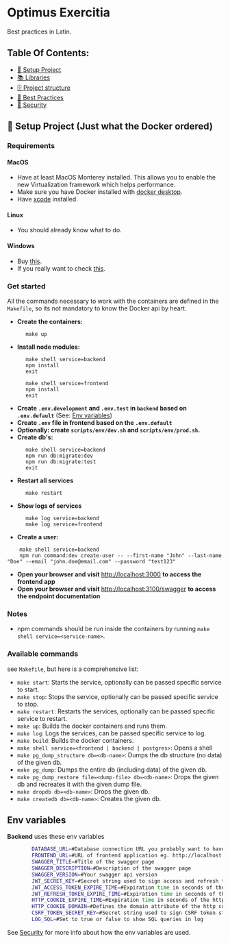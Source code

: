 # Optimus Exercitia

Best practices in Latin.

## Table Of Contents:

- [👷 Setup Project](#setup-project-just-what-the-docker-ordered)
- [📚 Libraries](docs/libraries.md)
- [🗄️ Project structure](docs/project-structure.md)
- [🙌 Best Practices](docs/best-practices.md)
- [👮 Security](docs/security.md)

## 👷 Setup Project (Just what the Docker ordered)

### Requirements

#### MacOS

- Have at least MacOS Monterey installed. This allows you to enable the new Virtualization framework which helps performance.
- Make sure you have Docker installed with [docker desktop](https://www.docker.com/products/docker-desktop/).
- Have [xcode](https://developer.apple.com/xcode/resources/) installed.

#### Linux

- You should already know what to do.

#### Windows

- Buy [this](https://www.apple.com/macbook-pro/).
- If you really want to check [this](https://docs.microsoft.com/en-us/windows/wsl/install).

### Get started

All the commands necessary to work with the containers are defined in the `Makefile`, so its not mandatory to know the Docker api by heart.

- **Create the containers:**
``` shell
      make up
```
- **Install node modules:**
``` shell
      make shell service=backend
      npm install
      exit

      make shell service=frontend
      npm install
      exit
```
- **Create `.env.development` and `.env.test` in `backend` based on `.env.default`** (See: [Env variables](#env-variables))
- **Create `.env` file in frontend based on the `.env.default`**
- **Optionally: create `scripts/env/dev.sh` and `scripts/env/prod.sh`.**
- **Create db's:**
``` shell
      make shell service=backend
      npm run db:migrate:dev
      npm run db:migrate:test
      exit
```
- **Restart all services**
``` shell
      make restart
```
- **Show logs of services**
``` shell
      make log service=backend
      make log service=frontend
```
- **Create a user:**
```ssh
    make shell service=backend
    npm run command:dev create-user -- --first-name "John" --last-name "Doe" --email "john.doe@email.com" --password "test123"
```
- **Open your browser and visit** [http://localhost:3000](http://localhost:3000) **to access the frontend app**
- **Open your browser and visit** [http://localhost:3100/swagger](http://localhost:3100/swagger) **to access the endpoint documentation**

### Notes

- npm commands should be run inside the containers by running `make shell service=<service-name>`.

### Available commands

see `Makefile`, but here is a comprehensive list:
- `make start`: Starts the service, optionally can be passed specific service to start.
- `make stop`: Stops the service, optionally can be passed specific service to stop.
- `make restart`: Restarts the services, optionally can be passed specific service to restart.
- `make up`: Builds the docker containers and runs them.
- `make log`: Logs the services, can be passed specific service to log.
- `make build`: Builds the docker containers.
- `make shell service=<frontend | backend | postgres>`: Opens a shell
- `make pg_dump_structure db=<db-name>`: Dumps the db structure (no data) of the given db.
- `make pg_dump`: Dumps the entire db (including data) of the given db.
- `make pg_dump_restore file=<dump-file> db=<db-name>`: Drops the given db and recreates it with the given dump file.
- `make dropdb db=<db-name>`: Drops the given db.
- `make createdb db=<db-name>`: Creates the given db.

## Env variables

**Backend** uses these env variables
``` sh
        DATABASE_URL=#Database connection URL you probably want to have an other database url in `.env.test` more info -> https://www.prisma.io/docs/guides/development-environment/environment-variables#example-set-the-database_url-environment-variable-in-an-env-file
        FRONTEND_URL=#URL of frontend application eg. http://localhost:3000
        SWAGGER_TITLE=#Title of the swagger page
        SWAGGER_DESCRIPTION=#Description of the swagger page
        SWAGGER_VERSION=#Your swagger api version
        JWT_SECRET_KEY=#Secret string used to sign access and refresh token. Can be a random fixed uuid for deployed environments. For local development a readable string - like "secret" - should suffice.
        JWT_ACCESS_TOKEN_EXPIRE_TIME=#Expiration time in seconds of the access token. For example,  300s is 5 min.
        JWT_REFRESH_TOKEN_EXPIRE_TIME=#Expiration time in seconds of the refresh token. For example, 604800 is 7 days.
        HTTP_COOKIE_EXPIRE_TIME=#Expiration time in seconds of the http cookies (_csrf, refreshToken). Most of the time this should be the same as the JWT_REFRESH_TOKEN_EXPIRATION_TIME.
        HTTP_COOKIE_DOMAIN=#Defines the domain attribute of the http cookies (_csrf, refreshToken). More info -> https://developer.mozilla.org/en-US/docs/Web/HTTP/Cookies#define_where_cookies_are_sent
        CSRF_TOKEN_SECRET_KEY=#Secret string used to sign CSRF token stored inside the _csrf cookie
        LOG_SQL=#Set to true or false to show SQL queries in log
```
See [Security](docs/security.md) for more info about how the env variables are used.
